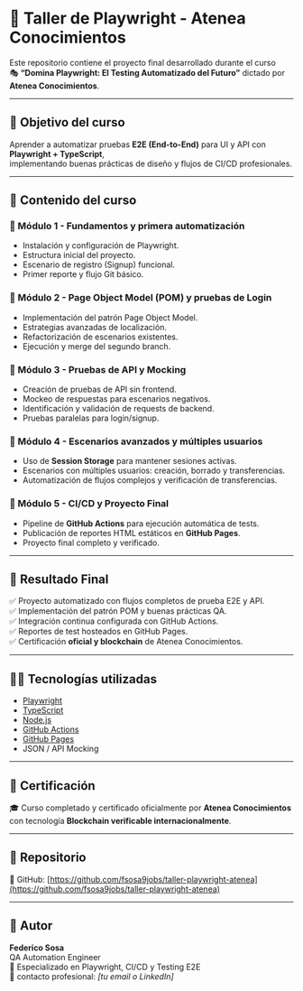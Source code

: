 # 🧪 Taller de Playwright - Atenea Conocimientos

Este repositorio contiene el proyecto final desarrollado durante el curso  
🎭 **“Domina Playwright: El Testing Automatizado del Futuro”** dictado por **Atenea Conocimientos**.

---

## 🎯 Objetivo del curso

Aprender a automatizar pruebas **E2E (End-to-End)** para UI y API con **Playwright + TypeScript**,  
implementando buenas prácticas de diseño y flujos de CI/CD profesionales.

---

## 🧱 Contenido del curso

### 🔹 Módulo 1 - Fundamentos y primera automatización
- Instalación y configuración de Playwright.  
- Estructura inicial del proyecto.  
- Escenario de registro (Signup) funcional.  
- Primer reporte y flujo Git básico.

### 🔹 Módulo 2 - Page Object Model (POM) y pruebas de Login
- Implementación del patrón Page Object Model.  
- Estrategias avanzadas de localización.  
- Refactorización de escenarios existentes.  
- Ejecución y merge del segundo branch.

### 🔹 Módulo 3 - Pruebas de API y Mocking
- Creación de pruebas de API sin frontend.  
- Mockeo de respuestas para escenarios negativos.  
- Identificación y validación de requests de backend.  
- Pruebas paralelas para login/signup.

### 🔹 Módulo 4 - Escenarios avanzados y múltiples usuarios
- Uso de **Session Storage** para mantener sesiones activas.  
- Escenarios con múltiples usuarios: creación, borrado y transferencias.  
- Automatización de flujos complejos y verificación de transferencias.

### 🔹 Módulo 5 - CI/CD y Proyecto Final
- Pipeline de **GitHub Actions** para ejecución automática de tests.  
- Publicación de reportes HTML estáticos en **GitHub Pages**.  
- Proyecto final completo y verificado.  

---

## 🚀 Resultado Final

✅ Proyecto automatizado con flujos completos de prueba E2E y API.  
✅ Implementación del patrón POM y buenas prácticas QA.  
✅ Integración continua configurada con GitHub Actions.  
✅ Reportes de test hosteados en GitHub Pages.  
✅ Certificación **oficial y blockchain** de Atenea Conocimientos.

---

## 🧑‍💻 Tecnologías utilizadas

- [Playwright](https://playwright.dev/)
- [TypeScript](https://www.typescriptlang.org/)
- [Node.js](https://nodejs.org/)
- [GitHub Actions](https://github.com/features/actions)
- [GitHub Pages](https://pages.github.com/)
- JSON / API Mocking

---

## 📜 Certificación

🎓 Curso completado y certificado oficialmente por **Atenea Conocimientos**  
con tecnología **Blockchain verificable internacionalmente**.

---

## 🔗 Repositorio

🔹 GitHub: [https://github.com/fsosa9jobs/taller-playwright-atenea](https://github.com/fsosa9jobs/taller-playwright-atenea)

---

## 🧩 Autor

**Federico Sosa**  
QA Automation Engineer  
💼 Especializado en Playwright, CI/CD y Testing E2E  
📧 contacto profesional: _[tu email o LinkedIn]_
